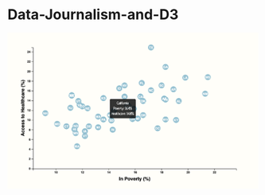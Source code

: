# Data-Journalism-and-D3
![Basic With ToolTips](assets/images/Final%20Basic%20Chart%20-%20ToolTips.png)